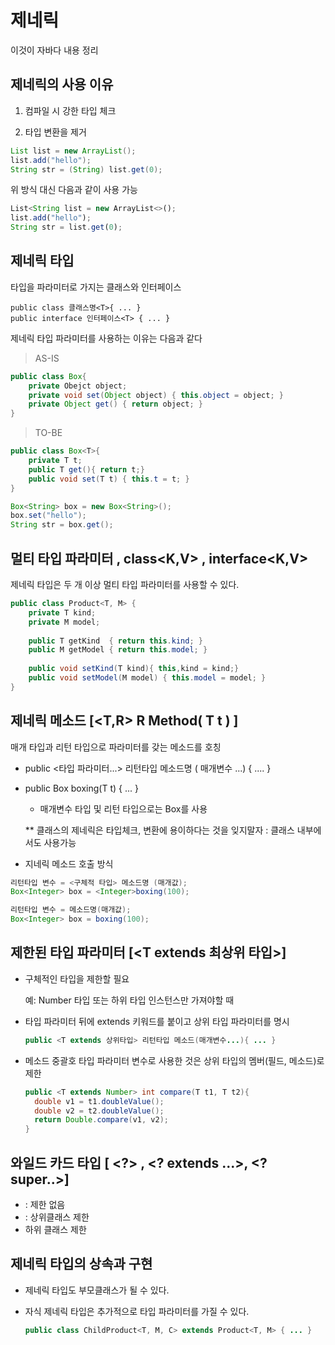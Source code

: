 # 제네릭

이것이 자바다 내용 정리

## 제네릭의 사용 이유

1) 컴파일 시 강한 타입 체크

2) 타입 변환을 제거

```java
List list = new ArrayList();
list.add("hello");
String str = (String) list.get(0);
```

위 방식 대신 다음과 같이 사용 가능

```javascript
List<String list = new ArrayList<>();
list.add("hello");
String str = list.get(0);
```



## 제네릭 타입

타입을 파라미터로 가지는 클래스와 인터페이스

```
public class 클래스명<T>{ ... }
public interface 인터페이스<T> { ... }
```

제네릭 타입 파라미터를 사용하는 이유는 다음과 같다

> AS-IS

```java
public class Box{
    private Obejct object;
    private void set(Object object) { this.object = object; }
    private Object get() { return object; }
}
```

> TO-BE

```java
public class Box<T>{
    private T t;
    public T get(){ return t;}
    public void set(T t) { this.t = t; }
}
```

```java
Box<String> box = new Box<String>();
box.set("hello");
String str = box.get();
```



## 멀티 타입 파라미터 , class<K,V> , interface<K,V>

제네릭 타입은 두 개 이상 멀티 타입 파라미터를 사용할 수 있다.

```java
public class Product<T, M> {
    private T kind;
    private M model;
    
    public T getKind  { return this.kind; }
    public M getModel { return this.model; }
    
    public void setKind(T kind){ this,kind = kind;}
    public void setModel(M model) { this.model = model; }
}
```



## 제네릭 메소드 [<T,R> R Method( T t ) ]

매개 타입과 리턴 타입으로 파라미터를 갖는 메소드를 호칭

- public <타입 파라미터...> 리턴타입 메소드명 ( 매개변수 ...) {   ....  }

- public <T> Box<T> boxing(T t) { ... } 

  - 매개변수 타입 및 리턴 타입으로는 Box<T>를 사용

  ** 클래스의 제네릭은 타입체크, 변환에 용이하다는 것을 잊지말자 : 클래스 내부에서도 사용가능



- 지네릭 메소드 호출 방식

```java
리턴타입 변수 = <구체적 타입> 메소드명 (매개값);
Box<Integer> box = <Integer>boxing(100);

리턴타입 변수 = 메소드명(매개값);
Box<Integer> box = boxing(100);
```



## 제한된 타입 파라미터 [<T extends 최상위 타입>]

- 구체적인 타입을 제한할 필요

  예: Number 타입 또는 하위 타입 인스턴스만 가져야할 때 

- 타입 파라미터 뒤에 extends 키워드를 붙이고 상위 타입 파라미터를 명시

  ```java
  public <T extends 상위타입> 리턴타입 메소드(매개변수...){ ... }
  ```

  

- 메소드 중괄호 타입 파라미터 변수로 사용한 것은 상위 타입의 멤버(필드, 메소드)로 제한

  ```java
  public <T extends Number> int compare(T t1, T t2){
    double v1 = t1.doubleValue();
    double v2 = t2.doubleValue();
    return Double.compare(v1, v2);
  }
  ```



## 와일드 카드 타입 [ <?> , <? extends ...>, <? super..>]

- <?> : 제한 없음 
- <? extends 상위타입> : 상위클래스 제한
- <? super 하위타입 > 하위 클래스 제한

## 제네릭 타입의 상속과 구현

- 제네릭 타입도 부모클래스가 될 수 있다.

- 자식 제네릭 타입은 추가적으로 타입 파라미터를 가질 수 있다.

  ```java
  public class ChildProduct<T, M, C> extends Product<T, M> { ... }
  ```

